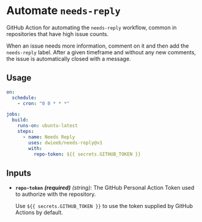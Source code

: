 # Automate `needs-reply`

GitHub Action for automating the `needs-reply` workflow, common in repositories that have high issue counts.

When an issue needs more information, comment on it and then add the `needs-reply` label. After a given timeframe and without any new comments, the issue is automatically closed with a message.

## Usage

```yml
on:
  schedule:
    - cron: "0 0 * * *"

jobs:
  build:
    runs-on: ubuntu-latest
    steps:
      - name: Needs Reply
        uses: dwieeb/needs-reply@v1
        with:
          repo-token: ${{ secrets.GITHUB_TOKEN }}
```

## Inputs

- **`repo-token`** _**(required)**_ _(string)_: The GitHub Personal Action Token used to authorize with the repository.

    Use `${{ secrets.GITHUB_TOKEN }}` to use the token supplied by GitHub Actions by default.
